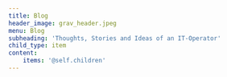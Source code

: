 ```yaml
---
title: Blog
header_image: grav_header.jpeg
menu: Blog
subheading: 'Thoughts, Stories and Ideas of an IT-Operator'
child_type: item
content:
    items: '@self.children'
---
```


